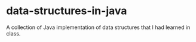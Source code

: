 # data-structures-in-java
A collection of Java implementation of data structures that I had learned in class. 
